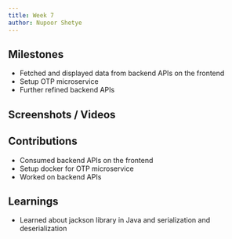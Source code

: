 ```yaml
---
title: Week 7
author: Nupoor Shetye
---
```


## Milestones
- Fetched and displayed data from backend APIs on the frontend
- Setup OTP microservice
- Further refined backend APIs

## Screenshots / Videos 

## Contributions
- Consumed backend APIs on the frontend
- Setup docker for OTP microservice
- Worked on backend APIs

## Learnings
- Learned about jackson library in Java and serialization and deserialization